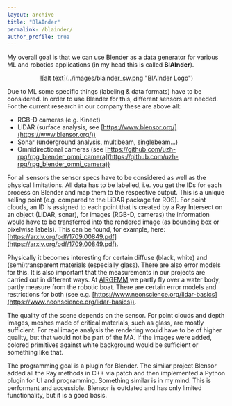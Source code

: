 ```yaml
---
layout: archive
title: "BlAInder"
permalink: /blainder/
author_profile: true
---
```


My overall goal is that we can use Blender as a data generator for various ML and robotics applications (in my head this is called **BlAInder**). 

<div style="text-align:center">
![alt text](../images/blainder_sw.png "BlAInder Logo")
</div>

Due to ML some specific things (labeling & data formats) have to be considered. In order to use Blender for this, different sensors are needed. For the current research in our company these are above all:

- RGB-D cameras (e.g. Kinect)
- LiDAR (surface analysis, see [https://www.blensor.org/](https://www.blensor.org/))
- Sonar (underground analysis, multibeam, singlebeam...)
- Omnidirectional cameras (see [https://github.com/uzh-rpg/rpg_blender_omni_camera](https://github.com/uzh-rpg/rpg_blender_omni_camera))

For all sensors the sensor specs have to be considered as well as the physical limitations. All data has to be labelled, i.e. you get the IDs for each process on Blender and map them to the respective output. This is a unique selling point (e.g. compared to the LiDAR package for ROS). For point clouds, an ID is assigned to each point that is created by a Ray Intersect on an object (LiDAR, sonar), for images (RGB-D, cameras) the information would have to be transferred into the rendered image (as bounding box or pixelwise labels). This can be found, for example, here: [https://arxiv.org/pdf/1709.00849.pdf](https://arxiv.org/pdf/1709.00849.pdf).

Physically it becomes interesting for certain diffuse (black, white) and (semi)transparent materials (especially glass). There are also error models for this. It is also important that the measurements in our projects are carried out in different ways. At [AIRGEMM](https://tu-freiberg.de/airgemm) we partly fly over a water body, partly measure from the robotic boat. There are certain error models and restrictions for both (see e.g. [https://www.neonscience.org/lidar-basics](https://www.neonscience.org/lidar-basics)).

The quality of the scene depends on the sensor. For point clouds and depth images, meshes made of critical materials, such as glass, are mostly sufficient. For real image analysis the rendering would have to be of higher quality, but that would not be part of the MA. If the images were added, colored primitives against white background would be sufficient or something like that. 

The programming goal is a plugin for Blender. The similar project Blensor added all the Ray methods in C++ via patch and then implemented a Python plugin for UI and programming. Something similar is in my mind. This is performant and accessible. Blensor is outdated and has only limited functionality, but it is a good basis. 
